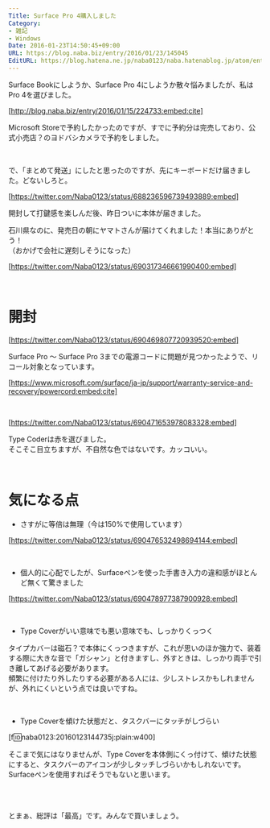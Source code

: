 ```yaml
---
Title: Surface Pro 4購入しました
Category:
- 雑記
- Windows
Date: 2016-01-23T14:50:45+09:00
URL: https://blog.naba.biz/entry/2016/01/23/145045
EditURL: https://blog.hatena.ne.jp/naba0123/naba.hatenablog.jp/atom/entry/6653586347154188260
---
```


Surface Bookにしようか、Surface Pro 4にしようか散々悩みましたが、私はPro 4を選びました。

[http://blog.naba.biz/entry/2016/01/15/224733:embed:cite]

Microsoft Storeで予約したかったのですが、すでに予約分は完売しており、公式小売店？のヨドバシカメラで予約をしました。

<br>

で、「まとめて発送」にしたと思ったのですが、先にキーボードだけ届きました。どないしろと。

[https://twitter.com/Naba0123/status/688236596739493889:embed]

開封して打鍵感を楽しんだ後、昨日ついに本体が届きました。

石川県なのに、発売日の朝にヤマトさんが届けてくれました！本当にありがとう！  
（おかげで会社に遅刻しそうになった）

[https://twitter.com/Naba0123/status/690317346661990400:embed]

<br>

<!-- more -->

# 開封

[https://twitter.com/Naba0123/status/690469807720939520:embed]

Surface Pro ～ Surface Pro 3までの電源コードに問題が見つかったようで、リコール対象となっています。

[https://www.microsoft.com/surface/ja-jp/support/warranty-service-and-recovery/powercord:embed:cite]

<br>

[https://twitter.com/Naba0123/status/690471653978083328:embed]

Type Coderは赤を選びました。  
そこそこ目立ちますが、不自然な色ではないです。カッコいい。

<br>

# 気になる点

* さすがに等倍は無理（今は150%で使用しています）

[https://twitter.com/Naba0123/status/690476532498694144:embed]

<br>

* 個人的に心配でしたが、Surfaceペンを使った手書き入力の違和感がほとんど無くて驚きました

[https://twitter.com/Naba0123/status/690478977387900928:embed]

<br>

* Type Coverがいい意味でも悪い意味でも、しっかりくっつく

タイプカバーは磁石？で本体にくっつきますが、これが思いのほか強力で、装着する際に大きな音で「ガシャン」と付きますし、外すときは、しっかり両手で引き離してあげる必要があります。  
頻繁に付けたり外したりする必要がある人には、少しストレスかもしれませんが、外れにくいという点では良いですね。

<br>

* Type Coverを傾けた状態だと、タスクバーにタッチがしづらい

[f:id:naba0123:20160123144735j:plain:w400]

そこまで気にはなりませんが、Type Coverを本体側にくっ付けて、傾けた状態にすると、タスクバーのアイコンが少しタッチしづらいかもしれないです。  
Surfaceペンを使用すればそうでもないと思います。

<br>

<br>

とまぁ、総評は「最高」です。みんなで買いましょう。

<br>
